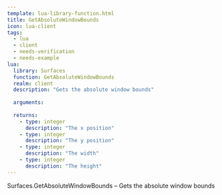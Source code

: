 ```yaml
---
template: lua-library-function.html
title: GetAbsoluteWindowBounds
icon: lua-client
tags:
  - lua
  - client
  - needs-verification
  - needs-example
lua:
  library: Surfaces
  function: GetAbsoluteWindowBounds
  realm: client
  description: "Gets the absolute window bounds"
  
  arguments:
  
  returns:
    - type: integer
      description: "The x position"
    - type: integer
      description: "The y position"
    - type: integer
      description: "The width"
    - type: integer
      description: "The height"
---
```


<div class="lua__search__keywords">
Surfaces.GetAbsoluteWindowBounds &#x2013; Gets the absolute window bounds
</div>
